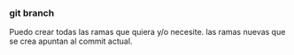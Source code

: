 ### git branch
Puedo crear todas las ramas que quiera y/o necesite.
las ramas nuevas que se crea  apuntan al commit actual.

